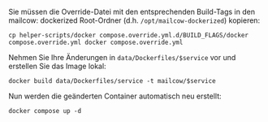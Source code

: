 Sie müssen die Override-Datei mit den entsprechenden Build-Tags in den mailcow: dockerized Root-Ordner (d.h. `/opt/mailcow-dockerized`) kopieren:

```
cp helper-scripts/docker compose.override.yml.d/BUILD_FLAGS/docker compose.override.yml docker compose.override.yml
```

Nehmen Sie Ihre Änderungen in `data/Dockerfiles/$service` vor und erstellen Sie das Image lokal:

```
docker build data/Dockerfiles/service -t mailcow/$service
```

Nun werden die geänderten Container automatisch neu erstellt:

```
docker compose up -d
```